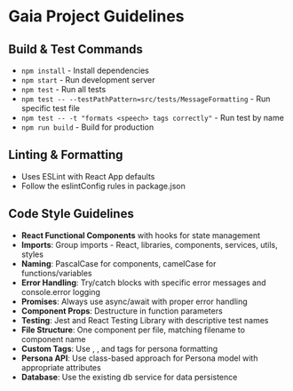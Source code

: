 # Gaia Project Guidelines

## Build & Test Commands
- `npm install` - Install dependencies
- `npm start` - Run development server
- `npm test` - Run all tests
- `npm test -- --testPathPattern=src/tests/MessageFormatting` - Run specific test file
- `npm test -- -t "formats <speech> tags correctly"` - Run test by name
- `npm run build` - Build for production

## Linting & Formatting
- Uses ESLint with React App defaults
- Follow the eslintConfig rules in package.json

## Code Style Guidelines
- **React Functional Components** with hooks for state management
- **Imports**: Group imports - React, libraries, components, services, utils, styles
- **Naming**: PascalCase for components, camelCase for functions/variables
- **Error Handling**: Try/catch blocks with specific error messages and console.error logging
- **Promises**: Always use async/await with proper error handling
- **Component Props**: Destructure in function parameters
- **Testing**: Jest and React Testing Library with descriptive test names
- **File Structure**: One component per file, matching filename to component name
- **Custom Tags**: Use <speech>, <action>, and <function> tags for persona formatting
- **Persona API**: Use class-based approach for Persona model with appropriate attributes
- **Database**: Use the existing db service for data persistence